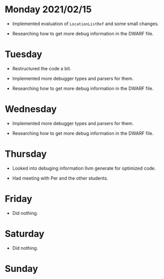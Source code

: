 # Monday 2021/02/15
* Implemented evaluation of `LocationListRef` and some small changes.

* Researching how to get more debug information in the DWARF file.


# Tuesday
* Restructured the code a bit.

* Implemented more debugger types and parsers for them.

* Researching how to get more debug information in the DWARF file.


# Wednesday
* Implemented more debugger types and parsers for them.

* Researching how to get more debug information in the DWARF file.


# Thursday
* Looked into debuging information llvm generate for optimized code.

* Had meeting with Per and the other students.


# Friday
* Did nothing.


# Saturday
* Did nothing.


# Sunday

